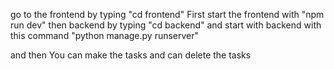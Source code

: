 go to the frontend by typing "cd frontend"
First start the frontend with "npm run dev"
then backend by typing "cd backend"
and start with backend with this command "python manage.py runserver"

and then You can make the tasks and can delete the tasks
